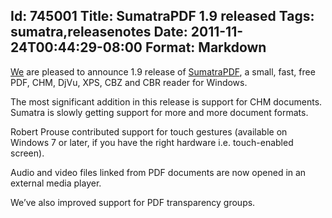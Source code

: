 Id: 745001
Title: SumatraPDF 1.9 released
Tags: sumatra,releasenotes
Date: 2011-11-24T00:44:29-08:00
Format: Markdown
--------------
[We](http://www.ohloh.net/p/4623/contributors) are pleased to announce
1.9 release of
[SumatraPDF](https://www.sumatrapdfreader.org/free-pdf-reader.html), a small,
fast, free PDF, CHM, DjVu, XPS, CBZ and CBR reader for Windows.

The most significant addition in this release is support for CHM
documents. Sumatra is slowly getting support for more and more document
formats.

Robert Prouse contributed support for touch gestures (available on
Windows 7 or later, if you have the right hardware i.e. touch-enabled
screen).

Audio and video files linked from PDF documents are now opened in an
external media player.

We’ve also improved support for PDF transparency groups.
